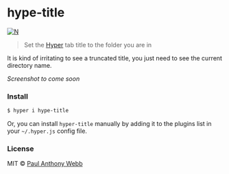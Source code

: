 # hype-title

[![N](https://img.shields.io/badge/%F0%9F%91%8D%F0%9F%8F%BE-NetOperatorWibby/hype--title-07d0eb.svg?style=flat-square)](https://git.inc.sh/NetOperatorWibby/hype-title)

> Set the [Hyper](https://hyper.is) tab title to the folder you are in

It is kind of irritating to see a truncated title, you just need to see the current directory name.

_Screenshot to come soon_



### Install

```bash
$ hyper i hype-title
```

Or, you can install `hyper-title` manually by adding it to the plugins list in your `~/.hyper.js` config file.



### License

MIT © [Paul Anthony Webb](https://pw-software.com)
